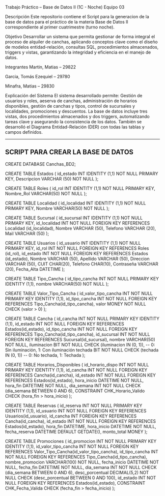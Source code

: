 Trabajo Práctico – Base de Datos II (1C - Noche)
Equipo 03

Descripción
Este repositorio contiene el Script para la generacion de la base de datos para el práctico de la materia Base de Datos II correspondiente al primer cuatrimestre (turno noche).

Objetivo
Desarrollar un sistema que permita gestionar de forma integral el proceso de alquiler de canchas, aplicando conceptos clave como el diseño de modelos entidad-relación, consultas SQL, procedimientos almacenados, triggers y vistas, garantizando la integridad y eficiencia en el manejo de datos.

Integrantes
Martin, Matias – 29822

Garcia, Tomás Ezequiel – 29780

Minafra, Matias – 29830

Explicación del Sistema
El sistema desarrollado permite: Gestión de usuarios y roles, aeserva de canchas, administración de horarios disponibles, gestión de canchas y tipos, control de sucursales y localidades, promociones y descuentos.
La base de datos incluye tres vistas, dos procedimientos almacenados y dos triggers, automatizando tareas clave y asegurando la consistencia de los datos. También se desarrolló el Diagrama Entidad-Relación (DER) con todas las tablas y campos definidos.


-----------------------------------------------------------------
SCRIPT PARA CREAR LA BASE DE DATOS
------------------------------------------------------------------

CREATE DATABASE Canchas_BD2;

CREATE TABLE Estados (
    id_estado INT IDENTITY (1,1) NOT NULL PRIMARY KEY,
    Descripcion VARCHAR (50) NOT NULL
);

CREATE TABLE Roles (
    id_rol INT IDENTITY (1,1) NOT NULL PRIMARY KEY,
    Nombre_Rol VARCHAR(50) NOT NULL
);

CREATE TABLE Localidad (
    id_localidad INT IDENTITY (1,1) NOT NULL PRIMARY KEY,
    Nombre VARCHAR(50) NOT NULL
);

CREATE TABLE Sucursal (
    id_sucursal INT IDENTITY (1,1) NOT NULL PRIMARY KEY,
    id_localidad INT NOT NULL FOREIGN KEY REFERENCES Localidad (id_localidad),
    Nombre VARCHAR (50),
    Telefono VARCHAR (20),
    Mail VARCHAR (50)
);    

CREATE TABLE Usuarios (
    id_usuario INT IDENTITY (1,1) NOT NULL PRIMARY KEY,
    id_rol INT NOT NULL FOREIGN KEY REFERENCES Roles (id_rol),
    id_estado INT NOT NULL FOREIGN KEY REFERENCES Estados (id_estado),
    Nombre VARCHAR (50),
    Apellido VARCHAR (50),
    Direccion VARCHAR (50),
    CUIT CHAR(20),
    Telefono CHAR(10),
    Contraseña VARCHAR (20),
    Fecha_Alta DATETIME
);

CREATE TABLE Tipo_Cancha (
    id_tipo_cancha INT NOT NULL PRIMARY KEY IDENTITY (1,1),
    nombre VARCHAR(50) NOT NULL
);

CREATE TABLE Valor_Tipo_Cancha (
    id_valor_tipo_cancha INT NOT NULL PRIMARY KEY IDENTITY (1,1),
    id_tipo_cancha INT NOT NULL FOREIGN KEY REFERENCES Tipo_Cancha(id_tipo_cancha),
    valor MONEY NOT NULL CHECK (valor > 0)
);

CREATE TABLE Cancha (
    id_cancha INT NOT NULL PRIMARY KEY IDENTITY (1,1),
    id_estado INT NOT NULL FOREIGN KEY REFERENCES Estados(id_estado),
    id_tipo_cancha INT NOT NULL FOREIGN KEY REFERENCES Tipo_Cancha(id_tipo_cancha),
    id_sucursal INT NOT NULL FOREIGN KEY REFERENCES Sucursal(id_sucursal),
    nombre VARCHAR(50) NOT NULL,
    iluminacion BIT NOT NULL CHECK (iluminacion IN (0, 1)), -- 0: Sin iluminación, 1: Con iluminación
    techada BIT NOT NULL CHECK (techada IN (0, 1)) -- 0: No techada, 1: Techada
);

CREATE TABLE Horarios_Disponibles (
    id_horario_dispo INT NOT NULL PRIMARY KEY IDENTITY (1,1),
    id_cancha INT NOT NULL FOREIGN KEY REFERENCES Cancha(id_cancha),
    id_estado INT NOT NULL FOREIGN KEY REFERENCES Estados(id_estado),
    hora_inicio DATETIME NOT NULL,
    hora_fin DATETIME NOT NULL,
    dia_semana INT NOT NULL CHECK (dia_semana BETWEEN 0 AND 6),
    CONSTRAINT CHK_Horario_Valido CHECK (hora_fin > hora_inicio)
);


CREATE TABLE Reservas (
    id_reserva INT NOT NULL PRIMARY KEY IDENTITY (1,1),
    id_usuario INT NOT NULL FOREIGN KEY REFERENCES Usuarios(id_usuario),
    id_cancha INT FOREIGN KEY REFERENCES Cancha(id_cancha),
    id_estado INT NOT NULL FOREIGN KEY REFERENCES Estados(id_estado),
    hora_fin DATETIME,
    hora_inicio DATETIME NOT NULL,
    fecha_reserva DATETIME DEFAULT GETDATE(),
    monto_total MONEY
);

CREATE TABLE Promociones (
    id_promocion INT NOT NULL PRIMARY KEY IDENTITY (1,1),
    id_valor_tipo_cancha INT NOT NULL FOREIGN KEY REFERENCES Valor_Tipo_Cancha(id_valor_tipo_cancha),
    id_tipo_cancha INT NOT NULL FOREIGN KEY REFERENCES Tipo_Cancha(id_tipo_cancha),
    nombre_promocion VARCHAR(100) NOT NULL,
    fecha_inicio DATETIME NOT NULL,
    fecha_fin DATETIME NOT NULL,
    dia_semana INT NOT NULL CHECK (dia_semana BETWEEN 0 AND 6),
    desc_porcentual DECIMAL(5,2) NOT NULL CHECK (desc_porcentual BETWEEN 0 AND 100),
    id_estado INT NOT NULL FOREIGN KEY REFERENCES Estados(id_estado),
    CONSTRAINT CHK_Fecha_Valida CHECK (fecha_fin > fecha_inicio)
);



